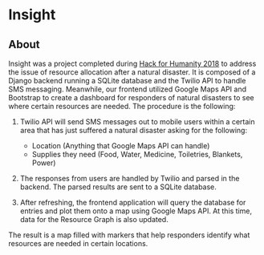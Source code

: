# Insight

## About

Insight was a project completed during [Hack for Humanity 2018](http://hackforhumanity.io/) to address the issue of resource allocation after a natural disaster. It is composed of a Django backend running a SQLite database and the Twilio API to handle SMS messaging. Meanwhile, our frontend utilized Google Maps API and Bootstrap to create a dashboard for responders of natural disasters to see where certain resources are needed. The procedure is the following:

1) Twilio API will send SMS messages out to mobile users within a certain area that has just suffered a natural disaster asking for the following:
	- Location (Anything that Google Maps API can handle)
	- Supplies they need (Food, Water, Medicine, Toiletries, Blankets, Power)
	
2) The responses from users are handled by Twilio and parsed in the backend. The parsed results are sent to a SQLite database.
3) After refreshing, the frontend application will query the database for entries and plot them onto a map using Google Maps API. At this time, data for the Resource Graph is also updated.

The result is a map filled with markers that help responders identify what resources are needed in certain locations.
